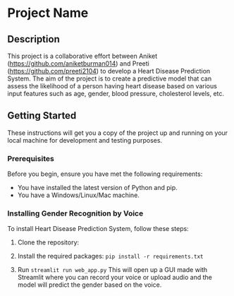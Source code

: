 # Project Name

## Description

This project is a collaborative effort between Aniket (https://github.com/aniketburman014) and Preeti (https://github.com/preeti2104) to develop a Heart Disease Prediction System. The aim of the project is to create a predictive model that can assess the 
likelihood of a person having heart disease based on various input features such as age, gender, blood pressure, cholesterol levels, etc.

## Getting Started

These instructions will get you a copy of the project up and running on your local machine for development and testing purposes.

### Prerequisites

Before you begin, ensure you have met the following requirements:

* You have installed the latest version of Python and pip.
* You have a Windows/Linux/Mac machine.

### Installing Gender Recognition by Voice

To install Heart Disease Prediction System, follow these steps:

1. Clone the repository:

2. Install the required packages:
   ```pip install -r requirements.txt```
3. Run
   ```streamlit run web_app.py```
This will open up a GUI made with Streamlit where you can record your voice or upload audio and the model will predict the gender based on the voice.
